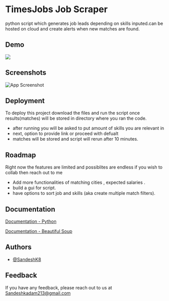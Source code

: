 
# TimesJobs Job Scraper
python script which generates job leads depending on skills inputed.can be hosted on cloud and create alerts when new matches are found.



## Demo



![](https://i.imgur.com/5GZtxQY.gif)

## Screenshots

![App Screenshot](https://i.imgur.com/7kYk33P.png)


## Deployment

To deploy this project download the files and run the script once results(matches) will be stored in directory where you ran the code.

- after running you will be asked to put amount of skills you are relevant in
- next, option to provide link or proceed with defualt
- matches will be stored and script will rerun after 10 minutes.
## Roadmap

Right now the features are limited and possiblites are endless
if you wish to collab then reach out to me

- Add more functionalities of matching cities , expected salaries .
- build a gui for script.
- have options to sort job and skills (aka create multiple match filters).


## Documentation

[Documentation - Python](https://docs.python.org/3/)

[Documentation - Beautiful Soup](https://www.crummy.com/software/BeautifulSoup/bs4/doc/)

## Authors

- [@SandeshK8](https://www.github.com/sandeshk8)


## Feedback

If you have any feedback, please reach out to us at Sandeshkadam213@gmail.com


